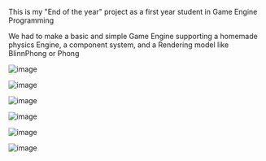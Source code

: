 This is my "End of the year" project as a first year student in Game Engine Programming

We had to make a basic and simple Game Engine supporting a homemade physics Engine, a component system, and a Rendering model like BlinnPhong or Phong

![image](https://github.com/graysannin6/EndOfTheYear-Project-Condamnation/assets/77402923/7f470b64-9b0c-48c5-ba17-2e3a9e78a9ae)

![image](https://github.com/graysannin6/EndOfTheYear-Project-Condamnation/assets/77402923/27193c4c-4406-40b0-9996-afca0f6fe4db)

![image](https://github.com/graysannin6/EndOfTheYear-Project-Condamnation/assets/77402923/de9ee70d-bfc0-4a33-a004-08e53e2934ce)

![image](https://github.com/graysannin6/EndOfTheYear-Project-Condamnation/assets/77402923/4005f61b-ae1a-4fcd-9086-1e110a720904)

![image](https://github.com/graysannin6/EndOfTheYear-Project-Condamnation/assets/77402923/9d1fcaac-ba4b-4024-a126-9475dd0b62e0)

![image](https://github.com/graysannin6/EndOfTheYear-Project-Condamnation/assets/77402923/692234ab-5dfe-4209-90e0-c43b8b74f557)





